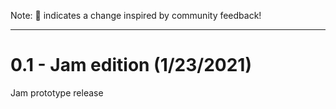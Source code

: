 Note: 📢 indicates a change inspired by community feedback!


---------- 
# 0.1 - Jam edition (1/23/2021)
Jam prototype release
